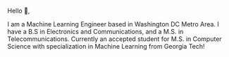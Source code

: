 Hello 👋,

I am a Machine Learning Engineer based in Washington DC Metro Area. I have a B.S in Electronics and Communications, and a M.S. in Telecommunications. Currently an accepted student for M.S. in Computer Science with specialization in Machine Learning from Georgia Tech!

